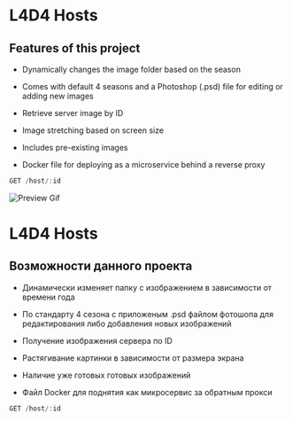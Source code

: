 # L4D4 Hosts

## Features of this project

- Dynamically changes the image folder based on the season

- Comes with default 4 seasons and a Photoshop (.psd) file for editing or adding new images

- Retrieve server image by ID

- Image stretching based on screen size

- Includes pre-existing images

- Docker file for deploying as a microservice behind a reverse proxy
```js
GET /host/:id
```

![Preview Gif](https://github.com/EtoZheSandy/L4D4_Host/blob/master/PhotoshopFile/preview.gif)


# L4D4 Hosts

## Возможности данного проекта

- Динамически изменяет папку с изображением в зависимости от времени года

- По стандарту 4 сезона с приложеным .psd файлом фотошопа для редактирования либо добавления новых изображений

- Получение изображения сервера по ID 

- Растягивание картинки в зависимости от размера экрана

- Наличие уже готовых готовых изображений

- Файл Docker для поднятия как микросервис за обратным прокси
```js
GET /host/:id
```
